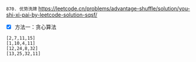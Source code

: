 
`870. 优势洗牌` https://leetcode.cn/problems/advantage-shuffle/solution/you-shi-xi-pai-by-leetcode-solution-sqsf/
- [x] 方法一：贪心算法

```
[2,7,11,15]
[1,10,4,11]
[12,24,8,32]
[13,25,32,11]
```

